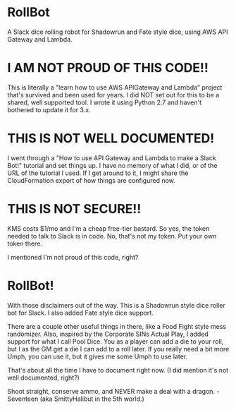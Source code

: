 # RollBot
A Slack dice rolling robot for Shadowrun and Fate style dice, using AWS API Gateway and Lambda.

# I AM NOT PROUD OF THIS CODE!!
This is literally a "learn how to use AWS APIGateway and Lambda" project that's survived and been used for years. I did NOT set out for this to be a shared, well supported tool.   I wrote it using Python 2.7 and haven't bothered to update it for 3.x.

# THIS IS NOT WELL DOCUMENTED!
I went through a "How to use API Gateway and Lambda to make a Slack Bot!" tutorial and set things up. I have no memory of what I did, or of the URL of the tutorial I used. If I get around to it, I might share the CloudFormation export of how things are configured now.

# THIS IS NOT SECURE!!
KMS costs $1/mo and I'm a cheap free-tier bastard.  So yes, the token needed to talk to Slack is in code.  No, that's not my token.  Put your own token there.

I mentioned I'm not proud of this code, right?

# RollBot!
With those disclaimers out of the way.  This is a Shadowrun style dice roller bot for Slack.  I also added Fate style dice support.

There are a couple other useful things in there, like a Food Fight style mess randomizer.  Also, inspired by the Corporate SINs Actual Play, I added support for what I call Pool Dice.  You as a player can add a die to your roll, but I as the GM get a die I can add to a roll later.  If you really need a bit more Umph, you can use it, but it gives me some Umph to use later.  

That's about all the time I have to document right now.  (I did mention it's not well documented, right?)

Shoot straight, conserve ammo, and NEVER make a deal with a dragon.
-Seventeen (aka SmittyHalibut in the 5th world.)
